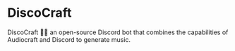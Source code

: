 # DiscoCraft
DiscoCraft 🎵🤖 an open-source Discord bot that combines the capabilities of Audiocraft and Discord to generate music.
